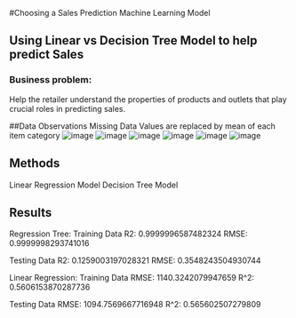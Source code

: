 #Choosing a Sales Prediction Machine Learning Model
## Using Linear vs Decision Tree Model to help predict Sales

### Business problem:

Help the retailer understand the properties of products and outlets that play crucial roles in predicting sales.

##Data Observations
Missing Data Values are replaced by mean of each item category
![image](https://user-images.githubusercontent.com/76888532/176805556-c84b8d07-e21f-4b0c-a135-4e88f504ba58.png)
![image](https://user-images.githubusercontent.com/76888532/176805570-986d4fa8-ca05-48bb-9582-86ee0499552b.png)
![image](https://user-images.githubusercontent.com/76888532/176805584-3bcba728-f193-494a-b1b9-7cd517511856.png)
![image](https://user-images.githubusercontent.com/76888532/176805594-77a4214b-d148-4fdf-ba65-3d1a7460c389.png)
![image](https://user-images.githubusercontent.com/76888532/176805686-231dc130-2ee0-4406-b634-37a220c3183a.png)
![image](https://user-images.githubusercontent.com/76888532/176805709-0a3285ca-2f61-45fa-a491-5044771e8d4c.png)


## Methods
Linear Regression Model
Decision Tree Model

## Results
Regression Tree:
Training Data
R2: 0.9999996587482324
RMSE: 0.9999998293741016

Testing Data
R2: 0.1259003197028321
RMSE: 0.3548243504930744

Linear Regression:
Training Data
RMSE: 1140.3242079947659
R^2: 0.5606153870287736 
 
Testing Data
RMSE: 1094.7569667716948
R^2: 0.565602507279809



